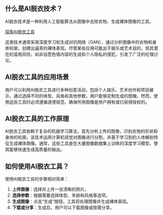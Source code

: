 ## 什么是AI脱衣技术？
AI脱衣技术是一种利用人工智能算法从图像中去除衣物，生成裸体图像的工具。

[探索AI脱衣工具](https://undress-ai.link/zh)

这类技术通常采用深度学习和生成对抗网络（GAN），通过分析图像中的衣物和身体轮廓，创建出逼真的裸体表现。尽管某些应用可能出于娱乐或艺术目的，但其潜在的滥用风险，如非自愿色情内容的生成和个人隐私的侵犯，引发了广泛的伦理讨论。

## AI脱衣工具的应用场景
用户可以利用AI脱衣工具进行多种创意活动，包括个人娱乐、艺术创作和项目展示。通过选择不同的体型、风格和其他参数，用户能够定制生成的图像。然而，使用这些工具时必须遵循道德规范，确保所用图像是用户拥有或已获得授权的。

## AI脱衣工具的工作原理
AI脱衣工具依赖于复杂的机器学习算法，首先分析上传的图像，识别衣物的形状和身体的轮廓。该技术运用计算机视觉对图像进行分割，并基于学习到的人体解剖特征生成裸体图像。通常，这些工具是在大量图像数据集上训练的深度学习模型，使其能够快速生成高质量的输出。

## 如何使用AI脱衣工具？
使用AI脱衣工具的步骤相对简单：

1. **上传图像**：选择并上传一张清晰的照片。
2. **选择参数**：根据需要选择体型、年龄和风格等选项。
3. **生成图像**：点击“生成”按钮，工具将处理图像并生成裸体表现。
4. **下载或分享**：生成后，用户可以下载图像或按需分享。
